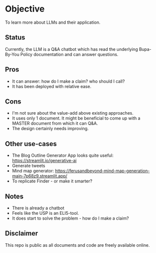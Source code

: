 # Objective

To learn more about LLMs and their application.  

## Status

Currently, the LLM is a Q&A chatbot which has read the underlying Bupa-By-You Policy documentation and can answer questions.  

## Pros

- It can answer: how do I make a claim? who should I call?
- It has been deployed with relative ease.

## Cons

- I'm not sure about the value-add above existing approaches.  
- It uses only 1 document. It might be beneficial to come up with a MASTER document from which it can Q&A. 
- The design certainly needs improving. 

## Other use-cases

- The Blog Outline Generator App looks quite useful: https://streamlit.io/generative-ai
- Generate tweets
- Mind map generator: https://ferusandbeyond-mind-map-generation-main-7p68z9.streamlit.app/
- To replicate Finder - or make it smarter?

## Notes

- There is already a chatbot
- Feels like the USP is an ELI5-tool.
- It does start to solve the problem - how do I make a claim?

## Disclaimer

This repo is public as all documents and code are freely available online.
